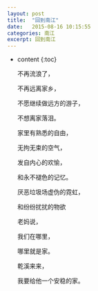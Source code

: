 ```yaml
---
layout: post
title:  "回到南江"
date:   2015-08-16 10:15:55
categories: 南江
excerpt: 回到南江
---
```


* content
{:toc}

	不再流浪了，

	不再远离家乡，

	不愿继续做远方的游子，

	不想离家落泪。

	家里有熟悉的自由，

	无拘无束的空气，

	发自内心的欢愉，

	和永不褪色的记忆。


	厌恶垃圾场虚伪的霓虹，

	和纷纷扰扰的物欲

	老妈说，

	我们在哪里，

	哪里就是家。

	乾溪来来，

	我要给他一个安稳的家。

